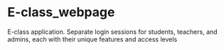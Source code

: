 # E-class_webpage
E-class application. Separate login sessions for students, teachers, and admins, each with their unique features and access levels
